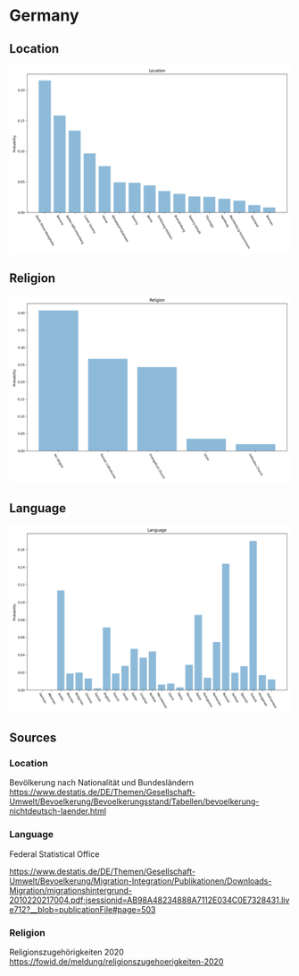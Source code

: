 # Germany

## Location

![Location](img/location.png)

## Religion

![Religion](img/religion.png)

## Language

![Language](img/language.png)

## Sources

### Location

Bevölkerung nach Nationalität und Bundesländern https://www.destatis.de/DE/Themen/Gesellschaft-Umwelt/Bevoelkerung/Bevoelkerungsstand/Tabellen/bevoelkerung-nichtdeutsch-laender.html

### Language

Federal Statistical Office

https://www.destatis.de/DE/Themen/Gesellschaft-Umwelt/Bevoelkerung/Migration-Integration/Publikationen/Downloads-Migration/migrationshintergrund-2010220217004.pdf;jsessionid=AB98A48234888A7112E034C0E7328431.live712?__blob=publicationFile#page=503

### Religion

Religionszugehörigkeiten 2020 https://fowid.de/meldung/religionszugehoerigkeiten-2020
